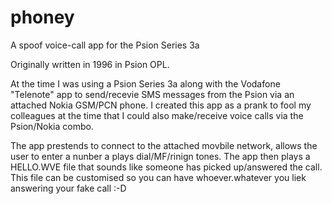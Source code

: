 # phoney

A spoof voice-call app for the Psion Series 3a

Originally written in 1996 in Psion OPL.

At the time I was using a Psion Series 3a along with the Vodafone "Telenote" app to send/recevie SMS messages from the Psion via an attached Nokia GSM/PCN phone. I created this app as a prank to fool my colleagues at the time that I could also make/receive voice calls via the Psion/Nokia combo.

The app prestends to connect to the attached movbile network, allows the  user to enter a nunber a plays dial/MF/rinign tones. The app then plays a HELLO.WVE file that sounds like someone has picked up/answered the call. This file can be customised so you can have whoever.whatever you liek answering your fake call :-D



